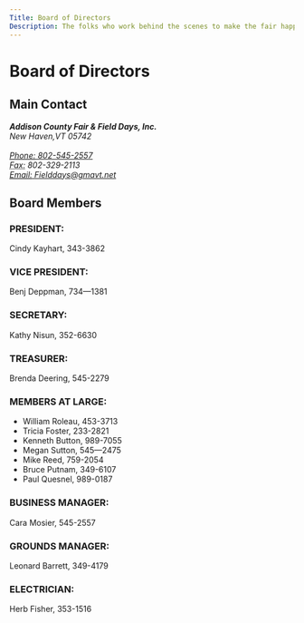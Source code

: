 ```yaml
---
Title: Board of Directors
Description: The folks who work behind the scenes to make the fair happen. Thanks so much for all you do!
---
```


# Board of Directors

## Main Contact

<address itemscope="" itemtype="http://schema.org/NGO">
    <div itemprop="address" itemscope="" itemtype="http://schema.org/PostalAddress" >
        <strong itemprop="streetAddress" >Addison County Fair & Field Days, Inc.</strong>
        <br /> <span itemprop="addressLocality">New Haven</span>,<span itemprop="addressRegion">VT</span> 05742
    </div>
    <br />
    <a href="tel:8025452557" itemprop="telephone" ><abbr title="Phone" >Phone:</abbr> 802-545-2557</a><br />
    <abbr title="Fax">Fax:</abbr> 802-329-2113<br />
    <a href="mailto:Fielddays@gmavt.net"  itemprop="email"><abbr title="Email">Email:</abbr> Fielddays@gmavt.net</a>
</address>

## Board Members

### PRESIDENT: 
Cindy Kayhart, 343-3862

### VICE PRESIDENT: 
Benj Deppman, 734—1381

### SECRETARY: 
Kathy Nisun, 352-6630

### TREASURER: 
Brenda Deering, 545-2279

### MEMBERS AT LARGE:
- William Roleau, 453-3713 
- Tricia Foster, 233-2821
- Kenneth Button, 989-7055 
- Megan Sutton, 545—2475
- Mike Reed, 759-2054
- Bruce Putnam, 349-6107
- Paul Quesnel, 989-0187


### BUSINESS MANAGER: 
Cara Mosier, 545-2557

### GROUNDS MANAGER: 
Leonard Barrett, 349-4179

### ELECTRICIAN: 
Herb Fisher, 353-1516

